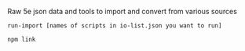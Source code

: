 Raw 5e json data and tools to import and convert from various sources

``run-import [names of scripts in io-list.json you want to run]``

``npm link``